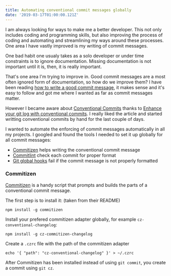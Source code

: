 ```yaml
---
title: Automating conventional commit messages globally
date: '2019-03-17T01:00:00.121Z'
---
```


I am always looking for ways to make me a better developer. This not only includes coding and programming skills, but also improving  the process of coding and automating and streamlining my ways around these processes. One area I have vastly improved is my writing of commit messages.

One bad habit one usualy takes as a solo developer or under time constraints is to ignore documentation. Missing documentation is not important until it is, then, it is really important.

That's one area I'm trying to improve in. Good commit messages are a most often ignored form of documentation, so how do we improve them? I have been reading [how to write a good commit message](https://chris.beams.io/posts/git-commit/), it makes sense and it's easy to follow and got me where I wanted as far as commit messages matter.

However I became aware about [Conventional Commits](https://www.conventionalcommits.org/en/v1.0.0-beta.3/) thanks to [Enhance your git log with conventional commits](https://dev.to/maxpou/enhance-your-git-log-with-conventional-commits-3ea4). I really liked the article and started writting conventional commits by hand for the last couple of days.

I wanted to automate the enforcing of commit messages automatically in all my projects. I googled and found the tools I needed to set it up globally for all commit messages:

- [Commitizen](https://github.com/commitizen/cz-cli) helps writing the conventional commit message
- [Commitlint](https://github.com/conventional-changelog/commitlint) check each commit for proper format
- [Git global hooks](https://til.hashrocket.com/posts/c89a35a66c-global-git-hooks) fail if the commit message is not properly formatted

### Commitizen

[Commitizen](https://github.com/commitizen/cz-cli) is a handy script that prompts and builds the parts of a conventional commit message.

The first step is to install it: (taken from their README)
```
npm install -g commitizen
```

Install your prefered commitizen adapter globally, for example `cz-conventional-changelog`:

```
npm install -g cz-commitizen-changelog
```

Create a `.czrc` file with the path of the commitizen adapter

```
echo '{ "path": "cz-conventional-changelog" }' > ~/.czrc
```

After Commitizen has been installed instead of using `git commit`, you create a commit using `git cz`.
